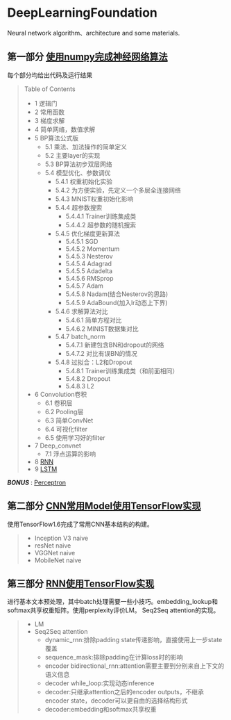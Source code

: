 # DeepLearningFoundation
Neural network algorithm、architecture and some materials.

## 第一部分 [使用numpy完成神经网络算法](NeuralNetwork.ipynb)
每个部分均给出代码及运行结果
> Table of Contents
> - 1  逻辑门
> - 2  常用函数
> - 3  梯度求解
> - 4  简单网络，数值求解
> - 5  BP算法公式版
>      - 5.1  乘法、加法操作的简单定义
>      - 5.2  主要layer的实现
>      - 5.3  BP算法初步双层网络
>      - 5.4  模型优化、参数调优
>        - 5.4.1  权重初始化实验
>        - 5.4.2  为方便实验，先定义一个多层全连接网络
>        - 5.4.3  MNIST权重初始化影响
>        - 5.4.4  超参数搜索
>           - 5.4.4.1  Trainer训练集成类
>           - 5.4.4.2  超参数的随机搜索
>        - 5.4.5  优化梯度更新算法
>           - 5.4.5.1  SGD
>           - 5.4.5.2  Momentum
>           - 5.4.5.3  Nesterov
>           - 5.4.5.4  Adagrad
>           - 5.4.5.5  Adadelta
>           - 5.4.5.6  RMSprop
>           - 5.4.5.7  Adam
>           - 5.4.5.8  Nadam(结合Nesterov的思路)
>           - 5.4.5.9  AdaBound(加入lr动态上下界)
>        - 5.4.6  求解算法对比
>           - 5.4.6.1  简单方程对比
>           - 5.4.6.2  MINIST数据集对比
>        - 5.4.7  batch_norm
>           - 5.4.7.1  新建包含BN和dropout的网络
>           - 5.4.7.2  对比有误BN的情况
>        - 5.4.8  过拟合：L2和Dropout
>           - 5.4.8.1  Trainer训练集成类（和前面相同）
>           - 5.4.8.2  Dropout
>           - 5.4.8.3  L2
> - 6  Convolution卷积
>      - 6.1  卷积层
>      - 6.2  Pooling层
>      - 6.3  简单ConvNet
>      - 6.4  可视化filter
>      - 6.5  使用学习好的filter
> - 7  Deep_convnet
>      - 7.1  浮点运算的影响
> - 8  [RNN](RNN-LSTM.ipynb)
> - 9  [LSTM](RNN-LSTM.ipynb)

**_BONUS_** : [Perceptron](Perceptron.ipynb)

## 第二部分 [CNN常用Model使用TensorFlow实现](CNN_model_tensorflow/)
使用TensorFlow1.6完成了常用CNN基本结构的构建。
> - Inception V3 naive
> - resNet naive
> - VGGNet naive
> - MobileNet naive

## 第三部分 [RNN使用TensorFlow实现](RNN_tensorflow/)
进行基本文本预处理，其中batch处理需要一些小技巧。embedding_lookup和softmax共享权重矩阵。使用perplexity评价LM。
Seq2Seq attention的实现。
> - LM
> - Seq2Seq attention
>   - dynamic_rnn:排除padding state传递影响，直接使用上一步state覆盖
>   - sequence_mask:排除padding在计算loss时的影响
>   - encoder bidirectional_rnn:attention需要主要到分别来自上下文的语义信息
>   - decoder while_loop:实现动态inference
>   - decoder:只继承attention之后的encoder outputs，不继承encoder state，decoder可以更自由的选择结构形式
>   - decoder:embedding和softmax共享权重


